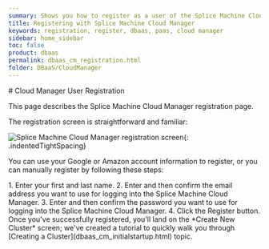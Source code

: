 ```yaml
---
summary: Shows you how to register as a user of the Splice Machine Cloud Manager.
title: Registering with Splice Machine Cloud Manager
keywords: registration, register, dbaas, paas, cloud manager
sidebar: home_sidebar
toc: false
product: dbaas
permalink: dbaas_cm_registration.html
folder: DBaaS/CloudManager
---
```

<section>
<div class="TopicContent" data-swiftype-index="true" markdown="1">
# Cloud Manager User Registration

This page describes the Splice Machine Cloud Manager registration page.

The registration screen is straightforward and familiar:

![](images/Registration1.png "Splice Machine Cloud Manager registration
screen"){: .indentedTightSpacing}

You can use your Google or Amazon account information to register, or
you can manually register by following these steps:

<div class="opsStepsList" markdown="1">
1.  Enter your first and last name.
2.  Enter and then confirm the email address you want to use for logging
    into the Splice Machine Cloud Manager.
3.  Enter and then confirm the password you want to use for logging into
    the Splice Machine Cloud Manager.
4.  Click the <span class="CalloutFont">Register</span> button.

</div>
Once you've successfully registered, you'll land on the *Create New
Cluster* screen; we've created a tutorial to quickly walk you through
[Creating a Cluster](dbaas_cm_initialstartup.html) topic.

</div>
</section>

